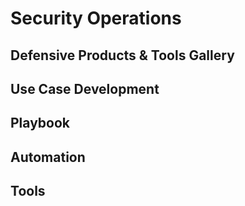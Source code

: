 # Security Operations

## Defensive Products & Tools Gallery

## Use Case Development

## Playbook

## Automation

## Tools